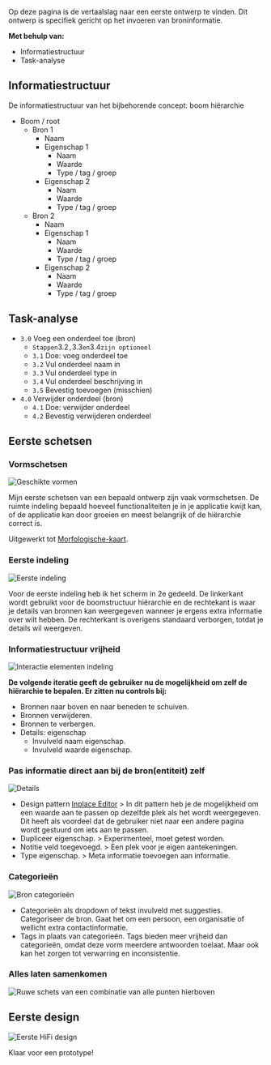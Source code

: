 

Op deze pagina is de vertaalslag naar een eerste ontwerp te vinden. Dit ontwerp is specifiek gericht op het invoeren van broninformatie.

__Met behulp van:__

* Informatiestructuur
* Task-analyse


## Informatiestructuur

De informatiestructuur van het bijbehorende concept: boom hiërarchie

* Boom / root
  * Bron 1
    * Naam
    * Eigenschap 1
      * Naam
      * Waarde
      * Type / tag / groep
    * Eigenschap 2
      * Naam
      * Waarde
      * Type / tag / groep
  * Bron 2
    * Naam
    * Eigenschap 1
      * Naam
      * Waarde
      * Type / tag / groep
    * Eigenschap 2
      * Naam
      * Waarde
      * Type / tag / groep

## Task-analyse

* `3.0` Voeg een onderdeel toe (bron)
  * `Stappen`3.2`,`3.3`en`3.4`zijn optioneel`
  * `3.1` Doe: voeg onderdeel toe
  * `3.2` Vul onderdeel naam in
  * `3.3` Vul onderdeel type in
  * `3.4` Vul onderdeel beschrijving in
  * `3.5` Bevestig toevoegen (misschien)
* `4.0` Verwijder onderdeel (bron)
  * `4.1` Doe: verwijder onderdeel
  * `4.2` Bevestig verwijderen onderdeel



## Eerste schetsen

### Vormschetsen

![Geschikte vormen](content/schetsen28.png)

Mijn eerste schetsen van een bepaald ontwerp zijn vaak vormschetsen. De ruimte indeling bepaald hoeveel functionaliteiten je in je applicatie kwijt kan, of de applicatie kan door groeien en meest belangrijk of de hiërarchie correct is.

Uitgewerkt tot [Morfologische-kaart](https://jorik.gitbook.io/project-blauwdruk/research_methods/morfologische-kaart/entiteit).

### Eerste indeling

![Eerste indeling](content/schetsen29.png)

Voor de eerste indeling heb ik het scherm in 2e gedeeld. De linkerkant wordt gebruikt voor de boomstructuur hiërarchie en de rechtekant is waar je details van bronnen kan weergegeven wanneer je ergens extra informatie over wilt hebben. De rechterkant is overigens standaard verborgen, totdat je details wil weergeven.


### Informatiestructuur vrijheid

![Interactie elementen indeling](content/schetsen33.png)

__De volgende iteratie geeft de gebruiker nu de mogelijkheid om zelf de hiërarchie te bepalen. Er zitten nu controls bij:__
* Bronnen naar boven en naar beneden te schuiven.
* Bronnen verwijderen.
* Bronnen te verbergen.
* Details: eigenschap
  * Invulveld naam eigenschap.
  * Invulveld waarde eigenschap.


### Pas informatie direct aan bij de bron(entiteit) zelf

![Details](content/schetsen30.png)

* Design pattern [Inplace Editor](http://ui-patterns.com/patterns/InplaceEditor) > In dit pattern heb je de mogelijkheid om een waarde aan te passen op dezelfde plek als het wordt weergegeven. Dit heeft als voordeel dat de gebruiker niet naar een andere pagina wordt gestuurd om iets aan te passen.
* Dupliceer eigenschap. > Experimenteel, moet getest worden.
* Notitie veld toegevoegd. > Een plek voor je eigen aantekeningen.
* Type eigenschap. > Meta informatie toevoegen aan informatie.

### Categorieën

![Bron categorieën](content/schetsen31.png)

* Categorieën als dropdown of tekst invulveld met suggesties. Categoriseer de bron. Gaat het om een persoon, een organisatie of wellicht extra contactinformatie.
* Tags in plaats van categorieën. Tags bieden meer vrijheid dan categorieën, omdat deze vorm meerdere antwoorden toelaat. Maar ook kan het zorgen tot verwarring en inconsistentie.

### Alles laten samenkomen

![Ruwe schets van een combinatie van alle punten hierboven](content/schetsen32.png)

## Eerste design

![Eerste HiFi design](content/design-1.0.0@4x.png)

Klaar voor een prototype!






